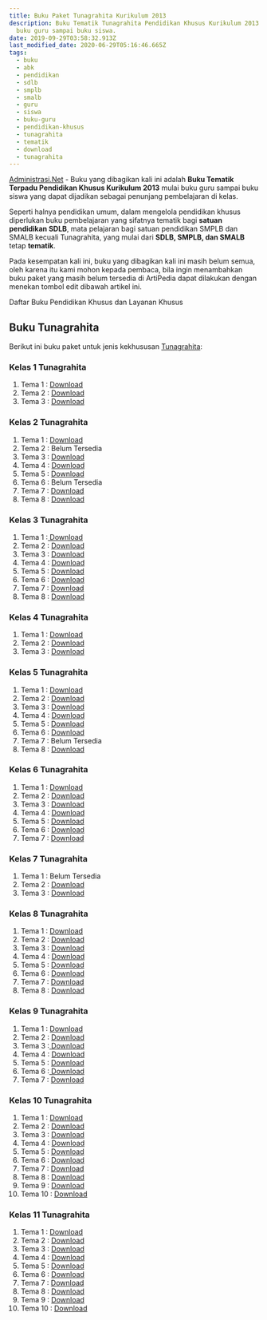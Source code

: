 ```yaml
---
title: Buku Paket Tunagrahita Kurikulum 2013
description: Buku Tematik Tunagrahita Pendidikan Khusus Kurikulum 2013 Kelas 1 s/d 12 mulai
  buku guru sampai buku siswa.
date: 2019-09-29T03:58:32.913Z
last_modified_date: 2020-06-29T05:16:46.665Z
tags:
  - buku
  - abk
  - pendidikan
  - sdlb
  - smplb
  - smalb
  - guru
  - siswa
  - buku-guru
  - pendidikan-khusus
  - tunagrahita
  - tematik
  - download
  - tunagrahita
---
```


[Administrasi.Net](/ "Administrasi.Net") - Buku yang dibagikan kali ini adalah **Buku Tematik Terpadu Pendidikan Khusus Kurikulum 2013** mulai buku guru sampai buku siswa yang dapat dijadikan sebagai penunjang pembelajaran di kelas.

Seperti halnya pendidikan umum, dalam mengelola pendidikan khusus diperlukan buku pembelajaran yang sifatnya tematik bagi **satuan pendidikan SDLB**, mata pelajaran bagi satuan pendidikan SMPLB dan SMALB kecuali Tunagrahita, yang mulai dari **SDLB, SMPLB, dan SMALB** tetap **tematik**.

Pada kesempatan kali ini, buku yang dibagikan kali ini masih belum semua, oleh karena itu kami mohon kepada pembaca, bila ingin menambahkan buku paket yang masih belum tersedia di ArtiPedia dapat dilakukan dengan menekan tombol edit dibawah artikel ini.

Daftar Buku Pendidikan Khusus dan Layanan Khusus
## Buku Tunagrahita
Berikut ini buku paket untuk jenis kekhususan [Tunagrahita](/teori/tunagrahita "Apa itu Tunagrahita"):

### Kelas 1 Tunagrahita
1. Tema 1 : [Download](https://docs.google.com/uc?export=download&id=1zz3AACehdmKz6grfRs-P3U0-imWGV0B3)
2. Tema 2 : [Download](https://docs.google.com/uc?export=download&id=1HCvsWvFk-753H757GyZjlMQNckA7_y7s)
3. Tema 3 : [Download](https://docs.google.com/uc?export=download&id=1nJlid7iofP3XhpSPN23g3uoBxhEipHdo)

### Kelas 2 Tunagrahita
1. Tema 1 : [Download](https://docs.google.com/uc?export=download&id=1j-YF2Cppy_hMdEnZbvEE3BL3Oti0Stz7)
2. Tema 2 : Belum Tersedia
3. Tema 3 : [Download](https://docs.google.com/uc?export=download&id=17SxVJmjSSLVxr0M14H2-uD0osVdAVuB7)
4. Tema 4 : [Download](https://docs.google.com/uc?export=download&id=1BE2X5F79t-FlIn6qQDY7S3YyyjuXQD06)
5. Tema 5 : [Download](https://docs.google.com/uc?export=download&id=1gYQ-cuSdJS1nu2fJUZMuwj9z_xN2EUfg)
6. Tema 6 : Belum Tersedia
7. Tema 7 : [Download](https://docs.google.com/uc?export=download&id=1-D64Mvei8WSrz1TSmxLhMa_D30qx_qiw)
8. Tema 8 : [Download](https://docs.google.com/uc?export=download&id=1mQKePP1zPsgR46QLejHFUZaHmngGTq16)

### Kelas 3 Tunagrahita
1. Tema 1 :<a class="XqQF9c" href="https://drive.google.com/file/d/1C-XqME0xpklYfN7_YkzTKkTbYurgJjiC/view?usp=sharing" target="_blank"> Download</a>
2. Tema 2 : <a class="XqQF9c" href="https://drive.google.com/file/d/173E204wOAEExLq2861XqYsDSDRgmEGhY/view?usp=sharing" target="_blank">Download</a>
3. Tema 3 : <a class="XqQF9c" href="https://drive.google.com/file/d/19fMb7lwoSQGe8akf7r1MTrigOxqPMcl_/view?usp=sharing" target="_blank">Download</a>
4. Tema 4 : <a class="XqQF9c" href="https://drive.google.com/file/d/1IzCgXf_5dHbPRruf3shq3-P_QHEqAYCp/view?usp=sharing" target="_blank">Download</a>
5. Tema 5 : <a class="XqQF9c" href="https://drive.google.com/file/d/1b1WMeV2JUyPZZS4D1WRIy_HOQY0mYQpH/view?usp=sharing" target="_blank">Download</a>
6. Tema 6 : <a class="XqQF9c" href="https://drive.google.com/file/d/1JtkZeI-6ktq4nE4f020ID-NVPJjyjveF/view?usp=sharing" target="_blank">Download</a>
7. Tema 7 : <a class="XqQF9c" href="https://drive.google.com/file/d/1VMImpGgsPuoua8i4hHah8wEb_E3chM0J/view?usp=sharing" target="_blank">Download</a>
8. Tema 8 : <a class="XqQF9c" href="https://drive.google.com/file/d/1FUVLw6QJirJHlXKjZ07nNfmLHgiB2YIw/view?usp=sharing" target="_blank">Download</a>

### Kelas 4 Tunagrahita
1. Tema 1 : [Download](https://drive.google.com/file/d/1NH5e2vegfXzy4EBgOaWSULBgHj3BFqTa/view?usp=sharing)
2. Tema 2 : [Download](https://drive.google.com/file/d/1SSH-Q5OjnfLCZcFBwf_UDldq8pOqi6tU/view?usp=sharing)
3. Tema 3 : [Download](https://drive.google.com/file/d/1uBM7nrXi3M9HOdIyLbhSC4IjG1Wyvh34/view?usp=sharing)

### Kelas 5 Tunagrahita
1. Tema 1 : [Download](https://drive.google.com/file/d/171nlo5sPHEg2kN0YIMkFbkwa1xXbFIA_/view?usp=sharing)
2. Tema 2 : [Download](https://drive.google.com/file/d/1KwCKKbawK8LPNJyzEOBmLKDGSofTynbO/view?usp=sharing)
3. Tema 3 : [Download](https://drive.google.com/file/d/1A2C37XaZNWZZNCF_QRogAsgn0o81jZlG/view?usp=sharing)
4. Tema 4 : [Download](https://drive.google.com/file/d/1kPPWWtDuayEBh0YI4sukgOkviNwjwrmC/view?usp=sharing)
5. Tema 5 : [Download](https://drive.google.com/file/d/1ajeXwNCYt-1WMZahgaiTO8pKAt_VoK5r/view?usp=sharing)
6. Tema 6 : [Download](https://drive.google.com/file/d/1Mtv9HMmxMbOh1XBf8dWj5qiZaE0NMJv7/view?usp=sharing)
7. Tema 7 : Belum Tersedia
8. Tema 8 : [Download](https://drive.google.com/file/d/1X649l3CbtrDaRQ7ojmpJNCVPCw38tkcX/view?usp=sharing)

### Kelas 6 Tunagrahita
1. Tema 1 : [Download](https://drive.google.com/file/d/19RvRK45Rt6oRBNUAXbdXvhy3Hb_758Nv/view?usp=sharing)
2. Tema 2 : [Download](https://drive.google.com/file/d/1S7x_Ps7aUT64X91qGqrZLRjWTZWB8u3H/view?usp=sharing)
3. Tema 3 : [Download](https://drive.google.com/file/d/1PSq-hvZYgwG4dujTax1dfzqC0B3Hd6ZG/view?usp=sharing)
4. Tema 4 : [Download](https://drive.google.com/file/d/1jqzOhxUyTNqWFRGkh4QIpxR1OOaRl3Mt/view?usp=sharing)
5. Tema 5 : [Download](https://drive.google.com/file/d/1XUfjlnc_iGggP3HYiaI5yBWfViuEZSFV/view?usp=sharing)
6. Tema 6 : [Download](https://drive.google.com/file/d/11mspakjjwoyibBlXxh9B9HWyfGdLSWlB/view?usp=sharing)
7. Tema 7 : [Download](https://drive.google.com/file/d/1CwCqZcBfVNog-Huu8O5LAVndTDpsv0Xp/view?usp=sharing)

### Kelas 7 Tunagrahita
1. Tema 1 : Belum Tersedia
2. Tema 2 : [Download](https://drive.google.com/file/d/11PprSLlaKynTFLKsn12T8KBgCrvvKTVM/view?usp=sharing)
3. Tema 3 : [Download](https://drive.google.com/file/d/1Ez40mYHJiYpNAZHYsufwJmQSGdJGYAxE/view?usp=sharing)

### Kelas 8 Tunagrahita
1. Tema 1 : [Download](https://drive.google.com/file/d/1IxcKaxazB0slFMS_QsYmH9NY5MFqG2L-/view?usp=sharing)
2. Tema 2 : [Download](https://drive.google.com/file/d/1mSiUUuF-c5LApwUtfpoFitiKtzxlj4wa/view?usp=sharing)
3. Tema 3 : [Download](https://drive.google.com/file/d/12xl2bWjPAUjZ8MBi9x5AYi-Tn2xTcsEV/view?usp=sharing)
4. Tema 4 : [Download](https://drive.google.com/file/d/1O3Q6vOIHGAXVwjzDIqN9CevNVkiOLAbg/view?usp=sharing)
5. Tema 5 : [Download](https://drive.google.com/file/d/1dCQlP_a-WVu8fsBf8_J3Cq6O17md5lnc/view?usp=sharing)
6. Tema 6 : [Download](https://drive.google.com/file/d/1-tyd3UnvkcXLVyoeIWXziin94QLPwBqF/view?usp=sharing)
7. Tema 7 : [Download](https://drive.google.com/file/d/13s0o4KBkI2VnmzLVdjvjvU3skFGmtkZT/view?usp=sharing)
8. Tema 8 : [Download](https://drive.google.com/file/d/1JEFWfW2BIzH5QKb5BAFQ0TxvHI58K7gI/view?usp=sharing)

### Kelas 9 Tunagrahita
1. Tema 1 : <a  href="https://drive.google.com/file/d/1MSdkmtIphKPnXDfWK_XyMdSSm3PkLWm4/view?usp=sharing" title="Download Buku Paket untuk Tunagrahita">Download</a>
2. Tema 2 : <a  href="https://drive.google.com/file/d/1ST7eD1VsrOHMkfl8v8EsddJdD1BZXsm_/view?usp=sharing" title="Download Buku Paket untuk Tunagrahita">Download</a>
3. Tema 3 :<a  href="https://drive.google.com/file/d/1TQYCD2GvAnzTXE95S-8fDSKimIN3SK1V/view?usp=sharing" title="Download Buku Paket untuk Tunagrahita"> Download</a>
4. Tema 4 : <a  href="https://drive.google.com/file/d/16pG0VQcr4ft5q4MdJtyfo1du1Go6eZl2/view?usp=sharing" title="Download Buku Paket untuk Tunagrahita">Download</a>
5. Tema 5 : <a  href="https://drive.google.com/file/d/1dnKd7qp-BIQDVpxn6V0bssyHxM3w4Ykt/view?usp=sharing" title="Download Buku Paket untuk Tunagrahita">Download</a>
6. Tema 6 :<a  href="https://drive.google.com/file/d/18eKjPguK_gpsRdAA3YQOS6wABIvVeeoD/view?usp=sharing" title="Download Buku Paket untuk Tunagrahita"> Download</a>
7. Tema 7 : <a  href="https://drive.google.com/file/d/1bfpWXWdoFP-wl0Ia7rPuLUw_PV653FFw/view?usp=sharing" title="Download Buku Paket untuk Tunagrahita">Download</a>

### Kelas 10 Tunagrahita
1. Tema 1 : <a  href="https://drive.google.com/file/d/1dtOD16zkQV7cNob9mtsCvUH9bPqDyR7Y/view?usp=sharing" title="Download Buku Paket untuk Tunagrahita">Download</a>
2. Tema 2 : <a  href="https://drive.google.com/file/d/19Vp6araAqeRuQXucH8MrxcP7fxt8_usP/view?usp=sharing" title="Download Buku Paket untuk Tunagrahita">Download</a>
3. Tema 3 : <a  href="https://drive.google.com/file/d/100jo2wOsgASc6Jj4iAesyt9QqU5anQNp/view?usp=sharing" title="Download Buku Paket untuk Tunagrahita">Download</a>
4. Tema 4 : <a  href="https://drive.google.com/file/d/1me0Ys7k4H8eGv4s02NIU5wjIqg4yNnL0/view?usp=sharing" title="Download Buku Paket untuk Tunagrahita">Download</a>
5. Tema 5 : <a  href="https://drive.google.com/file/d/16PzKMoQt0RfVjv50f9VXNZPDWRATLxpw/view?usp=sharing" title="Download Buku Paket untuk Tunagrahita">Download</a>
6. Tema 6 : <a  href="https://drive.google.com/file/d/1oM_tc8QZPZt54iw4ad3ucGn7FvThHg14/view?usp=sharing" title="Download Buku Paket untuk Tunagrahita">Download</a>
7. Tema 7 : <a  href="https://drive.google.com/file/d/1uGH-bbwjiI2XuCxLrj5jwg9agVwqEzvT/view?usp=sharing" title="Download Buku Paket untuk Tunagrahita">Download</a>
8. Tema 8 : <a  href="https://drive.google.com/file/d/1D0Yx0wfQ_Kw-1-sWyDZY9oYp3mFsiVoQ/view?usp=sharing" title="Download Buku Paket untuk Tunagrahita">Download</a>
9. Tema 9 : <a  href="https://drive.google.com/file/d/1dNrBM8pfJfM7nXPoeiFkC_0pECNKe-Fs/view?usp=sharing" title="Download Buku Paket untuk Tunagrahita">Download</a>
10. Tema 10 : <a  href="https://drive.google.com/file/d/1kpemaJIuwkHRiySbOi4AUTg2qV3zPaH-/view?usp=sharing" title="Download Buku Paket untuk Tunagrahita">Download</a>

### Kelas 11 Tunagrahita
1. Tema 1 : <a  href="https://drive.google.com/file/d/1L036puwWemahl9XlpsRU8fByPoy_mGGz/view?usp=sharing" title="Download Buku Paket untuk Tunagrahita">Download</a>
2. Tema 2 : <a  href="https://drive.google.com/file/d/1zOKq09MkEJJNGO_N5GszicVO3bRDcvJe/view?usp=sharing" title="Download Buku Paket untuk Tunagrahita">Download</a>
3. Tema 3 : <a  href="https://drive.google.com/file/d/1R1i5_5I-vcay01iB7zhd-Cd7NaKm3eR3/view?usp=sharing" title="Download Buku Paket untuk Tunagrahita">Download</a>
4. Tema 4 : <a  href="https://drive.google.com/file/d/1jDK6HKS9zRXzGYTlfMMNA14W7uGNhe5e/view?usp=sharing" title="Download Buku Paket untuk Tunagrahita">Download</a>
5. Tema 5 : <a  href="https://drive.google.com/file/d/1w1r5uz7HnaFABNDkvPyac4qy_dz2Rk1m/view?usp=sharing" title="Download Buku Paket untuk Tunagrahita">Download</a>
6. Tema 6 : <a  href="https://drive.google.com/file/d/1X2auD33wOx4HT1Ssc0JnenzWf2hvTnh8/view?usp=sharing" title="Download Buku Paket untuk Tunagrahita">Download</a>
7. Tema 7 : <a  href="https://drive.google.com/file/d/1EJrYNLWBUehlSTOvA0yCRuBVAZR0oMmz/view?usp=sharing" title="Download Buku Paket untuk Tunagrahita">Download</a>
8. Tema 8 : <a  href="https://drive.google.com/file/d/1b2Kh6cRLD0gMT6ctmVlmByjVae9JHknw/view?usp=sharing" title="Download Buku Paket untuk Tunagrahita">Download</a>
9. Tema 9 : <a  href="https://drive.google.com/file/d/1J5rjCozXcL7qiwkFZenAoJMS3JrNqvu1/view?usp=sharing" title="Download Buku Paket untuk Tunagrahita">Download</a>
10. Tema 10 : <a  href="https://drive.google.com/file/d/1QIUlnVKS9jHtwuO8_1Cx4dlwfijNJt30/view?usp=sharing" title="Download Buku Paket untuk Tunagrahita">Download</a>